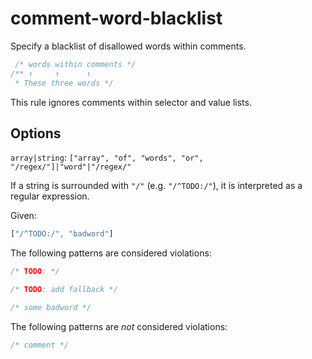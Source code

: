 # comment-word-blacklist

Specify a blacklist of disallowed words within comments.

```css
 /* words within comments */
/** ↑     ↑      ↑
 * These three words */
```

This rule ignores comments within selector and value lists.

## Options

`array|string`: `["array", "of", "words", "or", "/regex/"]|"word"|"/regex/"`

If a string is surrounded with `"/"` (e.g. `"/^TODO:/"`), it is interpreted as a regular expression.

Given:

```js
["/^TODO:/", "badword"]
```

The following patterns are considered violations:

```css
/* TODO: */
```

```css
/* TODO: add fallback */
```

```css
/* some badword */
```

The following patterns are *not* considered violations:

```css
/* comment */
```
